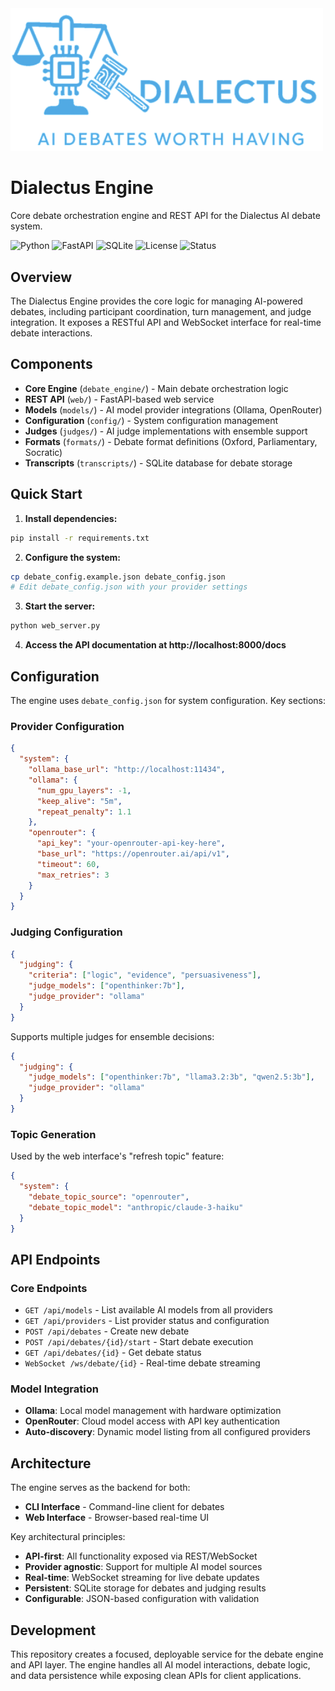 <img src="./assets/logo.png" alt="Dialectus Engine" width="500">

<br />

# Dialectus Engine

Core debate orchestration engine and REST API for the Dialectus AI debate system.

![Python](https://img.shields.io/badge/python-3.8+-blue.svg)
![FastAPI](https://img.shields.io/badge/FastAPI-0.100+-009688.svg)
![SQLite](https://img.shields.io/badge/database-SQLite-003B57.svg)
![License](https://img.shields.io/badge/license-MIT-green.svg)
![Status](https://img.shields.io/badge/status-Production%20Ready-brightgreen.svg)

## Overview

The Dialectus Engine provides the core logic for managing AI-powered debates, including participant coordination, turn management, and judge integration. It exposes a RESTful API and WebSocket interface for real-time debate interactions.

## Components

- **Core Engine** (`debate_engine/`) - Main debate orchestration logic
- **REST API** (`web/`) - FastAPI-based web service
- **Models** (`models/`) - AI model provider integrations (Ollama, OpenRouter)
- **Configuration** (`config/`) - System configuration management
- **Judges** (`judges/`) - AI judge implementations with ensemble support
- **Formats** (`formats/`) - Debate format definitions (Oxford, Parliamentary, Socratic)
- **Transcripts** (`transcripts/`) - SQLite database for debate storage

## Quick Start

1. **Install dependencies:**
```bash
pip install -r requirements.txt
```

2. **Configure the system:**
```bash
cp debate_config.example.json debate_config.json
# Edit debate_config.json with your provider settings
```

3. **Start the server:**
```bash
python web_server.py
```

4. **Access the API documentation at http://localhost:8000/docs**

## Configuration

The engine uses `debate_config.json` for system configuration. Key sections:

### Provider Configuration

```json
{
  "system": {
    "ollama_base_url": "http://localhost:11434",
    "ollama": {
      "num_gpu_layers": -1,
      "keep_alive": "5m",
      "repeat_penalty": 1.1
    },
    "openrouter": {
      "api_key": "your-openrouter-api-key-here",
      "base_url": "https://openrouter.ai/api/v1",
      "timeout": 60,
      "max_retries": 3
    }
  }
}
```

### Judging Configuration

```json
{
  "judging": {
    "criteria": ["logic", "evidence", "persuasiveness"],
    "judge_models": ["openthinker:7b"],
    "judge_provider": "ollama"
  }
}
```

Supports multiple judges for ensemble decisions:
```json
{
  "judging": {
    "judge_models": ["openthinker:7b", "llama3.2:3b", "qwen2.5:3b"],
    "judge_provider": "ollama"
  }
}
```

### Topic Generation

Used by the web interface's "refresh topic" feature:
```json
{
  "system": {
    "debate_topic_source": "openrouter",
    "debate_topic_model": "anthropic/claude-3-haiku"
  }
}
```

## API Endpoints

### Core Endpoints
- `GET /api/models` - List available AI models from all providers
- `GET /api/providers` - List provider status and configuration
- `POST /api/debates` - Create new debate
- `POST /api/debates/{id}/start` - Start debate execution
- `GET /api/debates/{id}` - Get debate status
- `WebSocket /ws/debate/{id}` - Real-time debate streaming

### Model Integration
- **Ollama**: Local model management with hardware optimization
- **OpenRouter**: Cloud model access with API key authentication
- **Auto-discovery**: Dynamic model listing from all configured providers

## Architecture

The engine serves as the backend for both:
- **CLI Interface** - Command-line client for debates
- **Web Interface** - Browser-based real-time UI

Key architectural principles:
- **API-first**: All functionality exposed via REST/WebSocket
- **Provider agnostic**: Support for multiple AI model sources
- **Real-time**: WebSocket streaming for live debate updates
- **Persistent**: SQLite storage for debates and judging results
- **Configurable**: JSON-based configuration with validation

## Development

This repository creates a focused, deployable service for the debate engine and API layer. The engine handles all AI model interactions, debate logic, and data persistence while exposing clean APIs for client applications.

